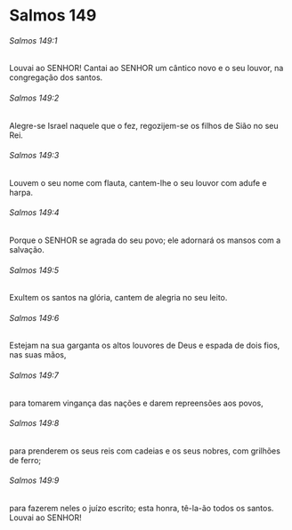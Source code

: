 # Salmos 149

###### Salmos 149:1

Louvai ao SENHOR! Cantai ao SENHOR um cântico novo e o seu louvor, na congregação dos santos.

###### Salmos 149:2

Alegre-se Israel naquele que o fez, regozijem-se os filhos de Sião no seu Rei.

###### Salmos 149:3

Louvem o seu nome com flauta, cantem-lhe o seu louvor com adufe e harpa.

###### Salmos 149:4

Porque o SENHOR se agrada do seu povo; ele adornará os mansos com a salvação.

###### Salmos 149:5

Exultem os santos na glória, cantem de alegria no seu leito.

###### Salmos 149:6

Estejam na sua garganta os altos louvores de Deus e espada de dois fios, nas suas mãos,

###### Salmos 149:7

para tomarem vingança das nações e darem repreensões aos povos,

###### Salmos 149:8

para prenderem os seus reis com cadeias e os seus nobres, com grilhões de ferro;

###### Salmos 149:9

para fazerem neles o juízo escrito; esta honra, tê-la-ão todos os santos. Louvai ao SENHOR!

